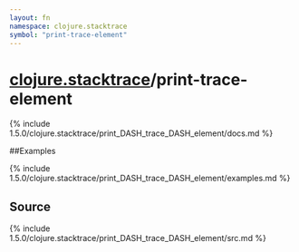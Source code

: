 ```yaml
---
layout: fn
namespace: clojure.stacktrace
symbol: "print-trace-element"
---
```


# [clojure.stacktrace](../)/print-trace-element

{% include 1.5.0/clojure.stacktrace/print_DASH_trace_DASH_element/docs.md %}

##Examples

{% include 1.5.0/clojure.stacktrace/print_DASH_trace_DASH_element/examples.md %}
## Source
{% include 1.5.0/clojure.stacktrace/print_DASH_trace_DASH_element/src.md %}

